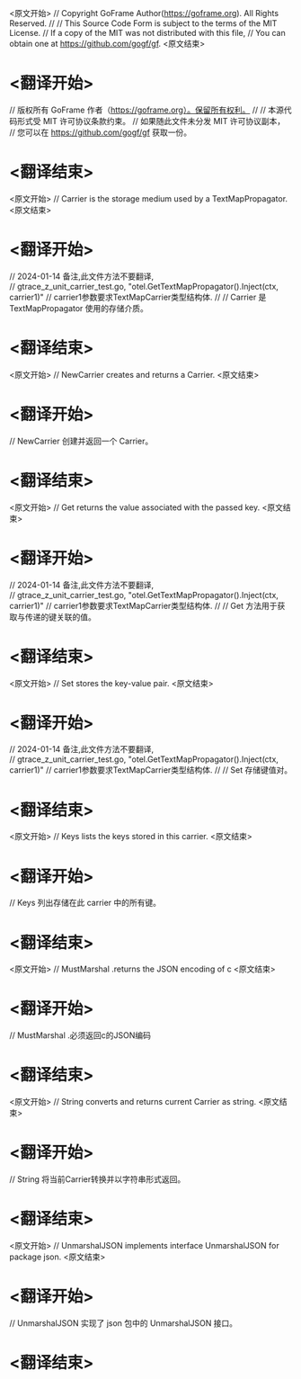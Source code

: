 
<原文开始>
// Copyright GoFrame Author(https://goframe.org). All Rights Reserved.
//
// This Source Code Form is subject to the terms of the MIT License.
// If a copy of the MIT was not distributed with this file,
// You can obtain one at https://github.com/gogf/gf.
<原文结束>

# <翻译开始>
// 版权所有 GoFrame 作者（https://goframe.org）。保留所有权利。
//
// 本源代码形式受 MIT 许可协议条款约束。
// 如果随此文件未分发 MIT 许可协议副本，
// 您可以在 https://github.com/gogf/gf 获取一份。
# <翻译结束>


<原文开始>
// Carrier is the storage medium used by a TextMapPropagator.
<原文结束>

# <翻译开始>
// 2024-01-14 备注,此文件方法不要翻译,  
// gtrace_z_unit_carrier_test.go, "otel.GetTextMapPropagator().Inject(ctx, carrier1)"
// carrier1参数要求TextMapCarrier类型结构体.
//
// Carrier 是 TextMapPropagator 使用的存储介质。
# <翻译结束>


<原文开始>
// NewCarrier creates and returns a Carrier.
<原文结束>

# <翻译开始>
// NewCarrier 创建并返回一个 Carrier。
# <翻译结束>


<原文开始>
// Get returns the value associated with the passed key.
<原文结束>

# <翻译开始>
// 2024-01-14 备注,此文件方法不要翻译,  
// gtrace_z_unit_carrier_test.go, "otel.GetTextMapPropagator().Inject(ctx, carrier1)"
// carrier1参数要求TextMapCarrier类型结构体.
//
// Get 方法用于获取与传递的键关联的值。
# <翻译结束>


<原文开始>
// Set stores the key-value pair.
<原文结束>

# <翻译开始>
// 2024-01-14 备注,此文件方法不要翻译,  
// gtrace_z_unit_carrier_test.go, "otel.GetTextMapPropagator().Inject(ctx, carrier1)"
// carrier1参数要求TextMapCarrier类型结构体.
//
// Set 存储键值对。
# <翻译结束>


<原文开始>
// Keys lists the keys stored in this carrier.
<原文结束>

# <翻译开始>
// Keys 列出存储在此 carrier 中的所有键。
# <翻译结束>


<原文开始>
// MustMarshal .returns the JSON encoding of c
<原文结束>

# <翻译开始>
// MustMarshal .必须返回c的JSON编码
# <翻译结束>


<原文开始>
// String converts and returns current Carrier as string.
<原文结束>

# <翻译开始>
// String 将当前Carrier转换并以字符串形式返回。
# <翻译结束>


<原文开始>
// UnmarshalJSON implements interface UnmarshalJSON for package json.
<原文结束>

# <翻译开始>
// UnmarshalJSON 实现了 json 包中的 UnmarshalJSON 接口。
# <翻译结束>

